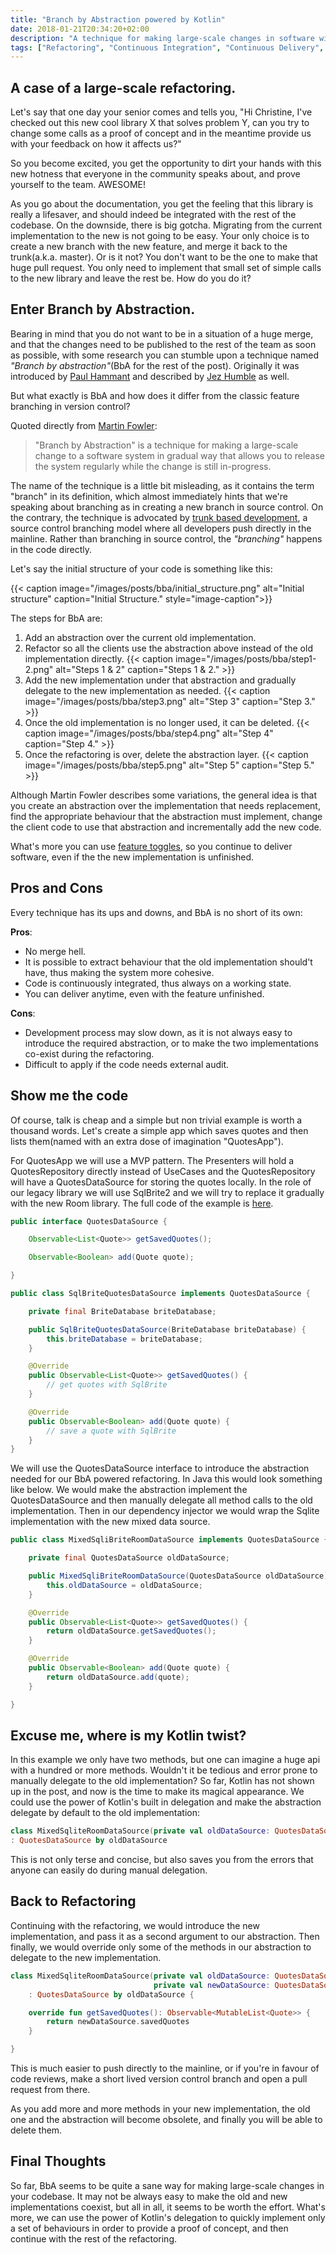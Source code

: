 ```yaml
---
title: "Branch by Abstraction powered by Kotlin"
date: 2018-01-21T20:34:20+02:00
description: "A technique for making large-scale changes in software with a Kotlin twist."
tags: ["Refactoring", "Continuous Integration", "Continuous Delivery", "Kotlin"]
---
```


## A case of a large-scale refactoring.

Let's say that one day your senior comes and tells you, "Hi Christine, I've checked out this new cool library X that solves problem Y, can you try to change some calls as a proof of concept and in the meantime provide us with your feedback on how it affects us?"

So you become excited, you get the opportunity to dirt your hands with this new hotness that everyone in the community speaks about, and prove yourself to the team. AWESOME!

As you go about the documentation, you get the feeling that this library is really a lifesaver, and should indeed be integrated with the rest of the codebase. On the downside, there is big gotcha. Migrating from the current implementation to the new is not going to be easy. Your only choice is to create a new branch with the new feature, and merge it back to the trunk(a.k.a. master). Or is it not? You don't want to be the one to make that huge pull request. You only need to implement that small set of simple calls to the new library and leave the rest be. How do you do it?

## Enter Branch by Abstraction.

Bearing in mind that you do not want to be in a situation of a huge merge, and that the changes need to be published to the rest of the team as soon as possible, with some research you can stumble upon a technique named *"Branch by abstraction"*(BbA for the rest of the post). Originally it was introduced by [Paul Hammant][1] and described by [Jez Humble][3] as well.

But what exactly is BbA and how does it differ from the classic feature branching in version control?

Quoted directly from [Martin Fowler][2]:

> "Branch by Abstraction" is a technique for making a large-scale change to a software system in gradual way that allows you to release the system regularly while the change is still in-progress.

The name of the technique is a little bit misleading, as it contains the term "branch" in its definition, which almost immediately hints that we're speaking about branching as in creating a new branch in source control. On the contrary, the technique is advocated by [trunk based development](https://trunkbaseddevelopment.com/), a source control branching model where all developers push directly in the mainline. Rather than branching in source control, the *"branching"* happens in the code directly.

Let's say the initial structure of your code is something like this:

{{< caption image="/images/posts/bba/initial_structure.png" alt="Initial structure" caption="Initial Structure." style="image-caption">}}

The steps for BbA are:

1. Add an abstraction over the current old implementation.
2. Refactor so all the clients use the abstraction above instead of the old implementation directly.
   {{< caption image="/images/posts/bba/step1-2.png" alt="Steps 1 & 2" caption="Steps 1 & 2." >}}
3. Add the new implementation under that abstraction and gradually delegate to the new implementation as needed.
   {{< caption image="/images/posts/bba/step3.png" alt="Step 3" caption="Step 3." >}}
4. Once the old implementation is no longer used, it can be deleted.
   {{< caption image="/images/posts/bba/step4.png" alt="Step 4" caption="Step 4." >}}
5. Once the refactoring is over, delete the abstraction layer.
   {{< caption image="/images/posts/bba/step5.png" alt="Step 5" caption="Step 5." >}}

Although Martin Fowler describes some variations, the general idea is that you create an abstraction over the implementation that needs replacement, find the appropriate behaviour that the abstraction must implement, change the client code to use that abstraction and incrementally add the new code.

What's more you can use [feature toggles](https://martinfowler.com/articles/feature-toggles.html), so you continue to deliver software, even if the the new implementation is unfinished.

## Pros and Cons

Every technique has its ups and downs, and BbA is no short of its own:

**Pros**:

 - No merge hell.
 - It is possible to extract behaviour that the old implementation should't have, thus making the system more cohesive.
 - Code is continuously integrated, thus always on a working state.
 - You can deliver anytime, even with the feature unfinished.

**Cons**:

 - Development process may slow down, as it is not always easy to introduce the required abstraction, or to make the two implementations co-exist during the refactoring.
 - Difficult to apply if the code needs external audit.

## Show me the code

Of course, talk is cheap and a simple but non trivial example is worth a thousand words. Let's create a simple app which saves quotes and then lists them(named with an extra dose of imagination "QuotesApp").

For QuotesApp we will use a MVP pattern. The Presenters will hold a QuotesRepository directly instead of UseCases and the QuotesRepository will have a QuotesDataSource for storing the quotes locally. In the role of our legacy library we will use SqlBrite2 and we will try to replace it gradually with the new Room library. The full code of the example is [here](https://github.com/tsalik/BranchByAbstractionExample).

```java
public interface QuotesDataSource {

    Observable<List<Quote>> getSavedQuotes();

    Observable<Boolean> add(Quote quote);

}
```

```java
public class SqlBriteQuotesDataSource implements QuotesDataSource {

    private final BriteDatabase briteDatabase;

    public SqlBriteQuotesDataSource(BriteDatabase briteDatabase) {
        this.briteDatabase = briteDatabase;
    }

    @Override
    public Observable<List<Quote>> getSavedQuotes() {
        // get quotes with SqlBrite
    }

    @Override
    public Observable<Boolean> add(Quote quote) {
        // save a quote with SqlBrite
    }
}
```

We will use the QuotesDataSource interface to introduce the abstraction needed for our BbA powered refactoring. In Java this would look something like below. We would make the abstraction implement the QuotesDataSource and then manually delegate all method calls to the old implementation. Then in our dependency injector we would wrap the Sqlite implementation with the new mixed data source.

```java
public class MixedSqliBriteRoomDataSource implements QuotesDataSource {

    private final QuotesDataSource oldDataSource;

    public MixedSqliBriteRoomDataSource(QuotesDataSource oldDataSource) {
        this.oldDataSource = oldDataSource;
    }

    @Override
    public Observable<List<Quote>> getSavedQuotes() {
        return oldDataSource.getSavedQuotes();
    }

    @Override
    public Observable<Boolean> add(Quote quote) {
        return oldDataSource.add(quote);
    }

}
```

## Excuse me, where is my Kotlin twist?

In this example we only have two methods, but one can imagine a huge api with a hundred or more methods. Wouldn't it be tedious and error prone to manually delegate to the old implementation? So far, Kotlin has not shown up in the post, and now is the time to make its magical appearance. We could use the power of Kotlin's built in delegation and make the abstraction delegate by default to the old implementation:

```kt
class MixedSqliteRoomDataSource(private val oldDataSource: QuotesDataSource)
: QuotesDataSource by oldDataSource
```

This is not only terse and concise, but also saves you from the errors that anyone can easily do during manual delegation.

## Back to Refactoring

Continuing with the refactoring, we would introduce the new implementation, and pass it as a second argument to our abstraction. Then finally, we would override only some of the methods in our abstraction to delegate to the new implementation.

```kt
class MixedSqliteRoomDataSource(private val oldDataSource: QuotesDataSource,
                                private val newDataSource: QuotesDataSource)
    : QuotesDataSource by oldDataSource {

    override fun getSavedQuotes(): Observable<MutableList<Quote>> {
        return newDataSource.savedQuotes
    }

}
```

This is much easier to push directly to the mainline, or if you're in favour of code reviews, make a short lived version control branch and open a pull request from there.

As you add more and more methods in your new implementation, the old one and the abstraction will become obsolete, and finally you will be able to delete them.

## Final Thoughts

So far, BbA seems to be quite a sane way for making large-scale changes in your codebase. It may not be always easy to make the old and new implementations coexist, but all in all, it seems to be worth the effort. What's more, we can use the power of Kotlin's delegation to quickly implement only a set of behaviours in order to provide a proof of concept, and then continue with the rest of the refactoring.

[1]: https://paulhammant.com/2013/04/05/what-is-trunk-based-development/
[2]: https://martinfowler.com/bliki/BranchByAbstraction.html
[3]: https://continuousdelivery.com/2011/05/make-large-scale-changes-incrementally-with-branch-by-abstraction/

